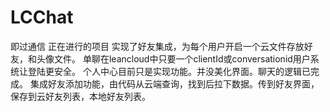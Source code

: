 # LCChat
即过通信
正在进行的项目
实现了好友集成，为每个用户开启一个云文件存放好友，和头像文件。
单聊在leancloud中只要一个clientId或conversationid用户系统让登陆更安全。
个人中心目前只是实现功能。并没美化界面。聊天的逻辑已完成。
集成好友添加功能，由代码从云端查询，找到后拉下数据。传到好友界面，保存到云好友列表，本地好友列表。
